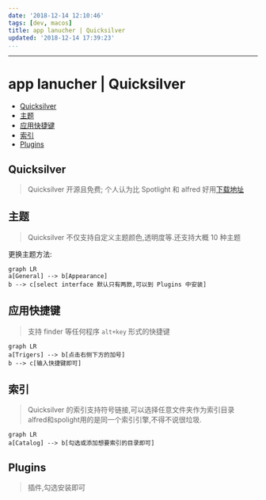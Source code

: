 ```yaml
---
date: '2018-12-14 12:10:46'
tags: [dev, macos]
title: app lanucher | Quicksilver
updated: '2018-12-14 17:39:23'
...
```

---
# app lanucher | Quicksilver
<!-- MarkdownTOC -->

- [Quicksilver](#quicksilver)
- [主题](#%E4%B8%BB%E9%A2%98)
- [应用快捷键](#%E5%BA%94%E7%94%A8%E5%BF%AB%E6%8D%B7%E9%94%AE)
- [索引](#%E7%B4%A2%E5%BC%95)
- [Plugins](#plugins)

<!-- /MarkdownTOC -->

<a id="quicksilver"></a>
## Quicksilver
> Quicksilver 开源且免费; 个人认为比 Spotlight 和 alfred 好用[下载地址](https://github.com/quicksilver/Quicksilver)

<a id="general"></a>
<a id="%E4%B8%BB%E9%A2%98"></a>
## 主题
> Quicksilver 不仅支持自定义主题颜色,透明度等.还支持大概 10 种主题

更换主题方法:
```mermaid
graph LR
a[General] --> b[Appearance]
b --> c[select interface 默认只有两款,可以到 Plugins 中安装]
```

<a id="%E5%BA%94%E7%94%A8%E5%BF%AB%E6%8D%B7%E9%94%AE"></a>
## 应用快捷键
> 支持 finder 等任何程序 `alt+key` 形式的快捷键

```mermaid
graph LR
a[Trigers] --> b[点击右侧下方的加号]
b --> c[输入快捷键即可]
```

<a id="%E7%B4%A2%E5%BC%95"></a>
## 索引
> Quicksilver 的索引支持符号链接,可以选择任意文件夹作为索引目录  
> alfred和spolight用的是同一个索引引擎,不得不说很垃圾.

```mermaid
graph LR
a[Catalog] --> b[勾选或添加想要索引的目录即可]
```
<a id="plugins"></a>
## Plugins
> 插件,勾选安装即可
